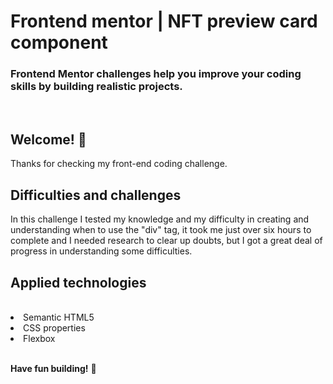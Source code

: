 # Frontend mentor | NFT preview card component

### Frontend Mentor challenges help you improve your coding skills by building realistic projects.

<br>

## Welcome! 👋

Thanks for checking my front-end coding challenge.

## Difficulties and challenges

In this challenge I tested my knowledge and my difficulty in creating and understanding when to use the "div" tag, it took me just over six hours to complete and I needed research to clear up doubts, but I got a great deal of progress in understanding some difficulties.

## Applied technologies

<br>
<li>Semantic HTML5</li>
<li>CSS properties</li>
<li>Flexbox</li>

<br>

**Have fun building!** 🚀
